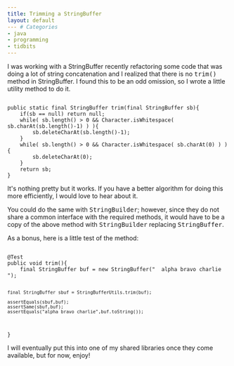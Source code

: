 ```yaml
---
title: Trimming a StringBuffer
layout: default
--- # Categories
- java
- programming
- tidbits
---
```


I was working with a StringBuffer recently refactoring some code that was doing a lot of string concatenation and I realized that there is no <tt>trim()</tt> method in StringBuffer. I found this to be an odd omission, so I wrote a little utility method to do it.

<code lang="java">
public static final StringBuffer trim(final StringBuffer sb){
	if(sb == null) return null; 
	while( sb.length() > 0 && Character.isWhitespace( sb.charAt(sb.length()-1) ) ){
		sb.deleteCharAt(sb.length()-1);
	}
	while( sb.length() > 0 && Character.isWhitespace( sb.charAt(0) ) ){
		sb.deleteCharAt(0);
	}
	return sb;
}
</code>

It's nothing pretty but it works. If you have a better algorithm for doing this more efficiently, I would love to hear about it.

You could do the same with <tt>StringBuilder</tt>; however, since they do not share a common interface with the required methods, it would have to be a copy of the above method with <tt>StringBuilder</tt> replacing <tt>StringBuffer</tt>.

As a bonus, here is a little test of the method:

<code lang="java">
@Test
public void trim(){
	final StringBuffer buf = new StringBuffer("  alpha bravo charlie   ");

	final StringBuffer sbuf = StringBufferUtils.trim(buf);

	assertEquals(sbuf,buf);
	assertSame(sbuf,buf);
	assertEquals("alpha bravo charlie",buf.toString());
}</code>

I will eventually put this into one of my shared libraries once they come available, but for now, enjoy!



